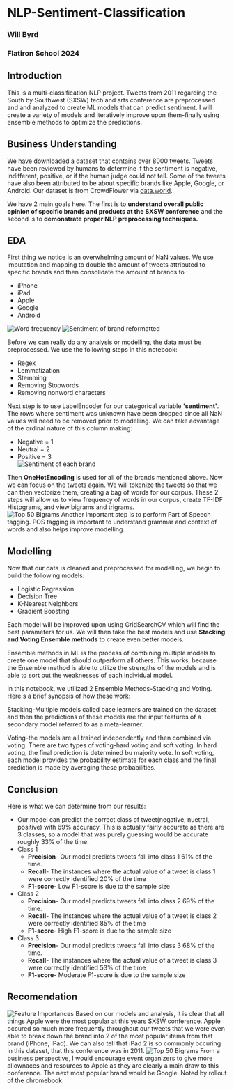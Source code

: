 # NLP-Sentiment-Classification
### Will Byrd
### Flatiron School 2024

## Introduction

This is a multi-classification NLP project.  Tweets from 2011 regarding the South by Southwest (SXSW) tech and arts conference are preprocessed and and analyzed to create ML models that can predict sentiment.  I will create a variety of models and iteratively improve upon them-finally using ensemble methods to optimize the predictions.

## Business Understanding

We have downloaded a dataset that contains over 8000 tweets.  Tweets have been reviewed by humans to determine if the sentiment is negative, indifferent, positive, or if the human judge could not tell.  Some of the tweets have also been attributed to be about specific brands like Apple, Google, or Android.  Our dataset is from CrowdFlower via [data.world](https://data.world/crowdflower/brands-and-product-emotions).   
  
We have 2 main goals here.  The first is to **understand overall public opinion of specific brands and products at the SXSW conference** and the second is to **demonstrate proper NLP preprocessing techniques.**
  
## EDA
First thing we notice is an overwhelming amount of NaN values.  We use imputation and mapping to double the amount of tweets attributed to specific brands and then consolidate the amount of brands to :  
* iPhone  
* iPad  
* Apple  
* Google  
* Android  

![Word frequency](Images/word_freq.png)
![Sentiment of brand reformatted](Images/sentiment_brand.png)

Before we can really do any analysis or modelling, the data must be preprocessed.  We use the following steps in this notebook:

* Regex
* Lemmatization
* Stemming
* Removing Stopwords
* Removing nonword characters  

Next step is to use LabelEncoder for our categorical variable **'sentiment'**.  The rows where sentiment was unknown have been dropped since all NaN values will need to be removed prior to modelling.  We can take advantage of the ordinal nature of this column making:  

* Negative = 1
* Neutral = 2
* Positive = 3  
![Sentiment of each brand](Images/brand_sentiment.png)

Then **OneHotEncoding** is used for all of the brands mentioned above.  Now we can focus on the tweets again.  We will tokenize the tweets so that we can then vectorize them, creating a bag of words for our corpus.  These 2 steps will allow us to view frequency of words in our corpus, create TF-IDF Histograms, and view bigrams and trigrams.  
![Top 50 Bigrams](Images/most_common_bigrams.png)
Another important step is to perform Part of Speech tagging.  POS tagging is important to understand grammar and context of words and also helps improve modelling.

## Modelling

Now that our data is cleaned and preprocessed for modelling, we begin to build the following models:

* Logistic Regression
* Decision Tree
* K-Nearest Neighbors
* Gradient Boosting

Each model will be improved upon using GridSearchCV which will find the best parameters for us.  We will then take the best models and use **Stacking and Voting Ensemble methods** to create even better models.

Ensemble methods in ML is the process of combining multiple models to create one model that should outperform all others.  This works, because the Ensemble method is able to utilize the strengths of the models and is able to sort out the weaknesses of each individual model.  

In this notebook, we utilized 2 Ensemble Methods-Stacking and Voting.  Here's a brief synopsis of how these work:  
    
Stacking-Multiple models called base learners are trained on the dataset and then the predictions of these models are the input features of a secondary model referred to as a meta-learner.  
  
Voting-the models are all trained independently and then combined via voting.  There are two types of voting-hard voting and soft voting.  In hard voting, the final prediction is determined bu majority vote.  In soft voting, each model provides the probability estimate for each class and the final prediction is made by averaging these probabilities.

## Conclusion

Here is what we can determine from our results:
  
* Our model can predict the correct class of tweet(negative, nuetral, positive) with 69% accuracy.  This is actually fairly accurate as there are 3 classes, so a model that was purely guessing would be accurate roughly 33% of the time.  
* Class 1  
  * **Precision**- Our model predicts tweets fall into class 1 61% of the time.
  * **Recall**- The instances where the actual value of a tweet is class 1 were correctly identified 20% of the time
  * **F1-score**- Low F1-score is due to the sample size
* Class 2
  * **Precision**- Our model predicts tweets fall into class 2 69% of the time.
  * **Recall**- The instances where the actual value of a tweet is class 2 were correctly identified 85% of the time
  * **F1-score**- High F1-score is due to the sample size
* Class 3
  * **Precision**- Our model predicts tweets fall into class 3 68% of the time.
  * **Recall**- The instances where the actual value of a tweet is class 3 were correctly identified 53% of the time
  * **F1-score**- Moderate F1-score is due to the sample size

## Recomendation
![Feature Importances](Images/dt_feature_names.png)
Based on our models and analysis, it is clear that all things Apple were the most popular at this years SXSW conference.  Apple occured so much more frequently throughout our tweets that we were even able to break down the brand into 2 of the most popular items from that brand (iPhone, iPad).  We can also tell that iPad 2 is so commonly occuring in this dataset, that this conference was in 2011.
![Top 50 Bigrams](Images/most_common_bigrams.png)
From a business perspective, I would encourage event organizers to give more allownaces and resources to Apple as they are clearly a main draw to this conference.  The next most popular brand would be Google.  Noted by rollout of the chromebook.






